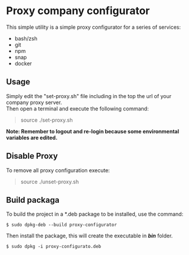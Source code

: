 # Proxy company configurator  
This simple utility is a simple proxy configurator for a series of services:  
- bash/zsh 
- git
- npm
- snap
- docker
  
## Usage
Simply edit the "set-proxy.sh" file including in the top the url of your company proxy server.  
Then open a terminal and execute the following command:  
> source ./set-proxy.sh  

**Note: Remember to logout and re-login because some environmental variables are edited.**

## Disable Proxy
To remove all proxy configuration execute:  
> source ./unset-proxy.sh

## Build packaga
To build the project in a *.deb package to be installed, use the command:
```
$ sudo dpkg-deb --build proxy-configurator 
```
Then install the package, this will create the executable in ***bin*** folder.
```
$ sudo dpkg -i proxy-configurato.deb
```